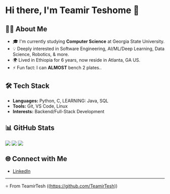 # Hi there, I'm Teamir Teshome 👋

## 👨‍💻 About Me
- 🎓 I'm currently studying **Computer Science** at Georgia State University.
- 💡 Deeply interested in Software Engineering, AI/ML/Deep Learning, Data Science, Robotics, & more.
- 🌍 Lived in Ethiopia for 6 years, now reside in Atlanta, GA US.
- ⚡ Fun fact: I can **ALMOST** bench 2 plates..

## 🛠️ Tech Stack
- **Languages:** Python, C, LEARNING: Java, SQL
- **Tools:** Git, VS Code, Linux
- **Interests:** Backend/Full-Stack Development

## 📊 GitHub Stats
<img align="center" src="https://github-readme-stats.vercel.app/api?username=TeamirTesh&theme=dark" />
<img align="center" src="https://github-readme-stats.vercel.app/api/top-langs/?username=TeamirTesh&theme=dark" />
<img align="center" src="https://github-readme-stats.vercel.app/api/pin/?username=TeamirTesh&repo=REPO_NAME&theme=dark" />

## 🌐 Connect with Me
- [LinkedIn](https://www.linkedin.com/in/teamir-teshome-084219337/)


---
⭐️ From TeamirTesh ((https://github.com/TeamirTesh))
